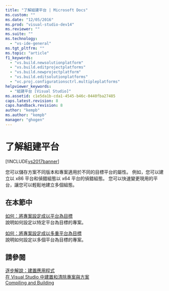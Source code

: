 ```yaml
---
title: "了解組建平台 | Microsoft Docs"
ms.custom: ""
ms.date: "12/05/2016"
ms.prod: "visual-studio-dev14"
ms.reviewer: ""
ms.suite: ""
ms.technology: 
  - "vs-ide-general"
ms.tgt_pltfrm: ""
ms.topic: "article"
f1_keywords: 
  - "vs.build.newsolutionplatform"
  - "vs.build.editprojectplatforms"
  - "vs.build.newprojectplatform"
  - "vs.build.editsolutionplatforms"
  - "vc.proj.configurationsctrl.multipleplatforms"
helpviewer_keywords: 
  - "組建平台 [Visual Studio]"
ms.assetid: c1e5da1b-cda1-4545-b46c-0440fba27485
caps.latest.revision: 8
caps.handback.revision: 8
author: "kempb"
ms.author: "kempb"
manager: "ghogen"
---
```

# 了解組建平台
[!INCLUDE[vs2017banner](../code-quality/includes/vs2017banner.md)]

您可以儲存方案不同版本和專案適用於不同的目標平台的屬性。  例如，您可以建立以 x86 平台和偵錯組態以 x64 平台的偵錯組態。  您可以快速變更現用的平台，讓您可以輕鬆地建立多個組態。  
  
## 在本節中  
 [如何：將專案設定成以平台為目標](../ide/how-to-configure-projects-to-target-platforms.md)  
 說明如何設定以特定平台為目標的專案。  
  
 [如何：將專案設定成以多重平台為目標](../ide/how-to-configure-projects-to-target-multiple-platforms.md)  
 說明如何設定以多個平台為目標的專案。  
  
## 請參閱  
 [逐步解說：建置應用程式](../ide/walkthrough-building-an-application.md)   
 [在 Visual Studio 中建置和清除專案與方案](../ide/building-and-cleaning-projects-and-solutions-in-visual-studio.md)   
 [Compiling and Building](../ide/compiling-and-building-in-visual-studio.md)